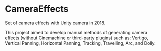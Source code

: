 # CameraEffects
Set of camera effects with Unity camera in 2018.

This project aimed to develop manual methods of generating camera effects (without Cinemachine or third-party plugins) such as: Vertigo, Vertical Panning, Horizontal Panning, Tracking, Travelling, Arc, and Dolly.
